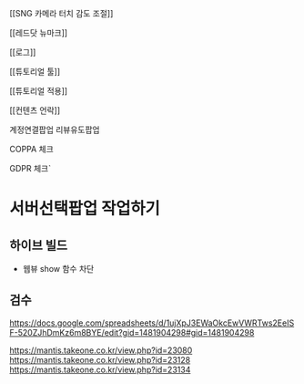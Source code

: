 [[SNG 카메라 터치 감도 조절]]

[[레드닷 뉴마크]]

[[로그]]

[[튜토리얼 툴]]

[[튜토리얼 적용]]

[[컨텐츠 언락]]


계정연결팝업
리뷰유도팝업

COPPA 체크

GDPR 체크`

# 서버선택팝업 작업하기





## 하이브 빌드

- 웹뷰 show 함수 차단





## 검수

https://docs.google.com/spreadsheets/d/1ujXpJ3EWaOkcEwVWRTws2EeISF-520ZJhDmKz6m8BYE/edit?gid=1481904298#gid=1481904298

https://mantis.takeone.co.kr/view.php?id=23080 
https://mantis.takeone.co.kr/view.php?id=23128
https://mantis.takeone.co.kr/view.php?id=23134